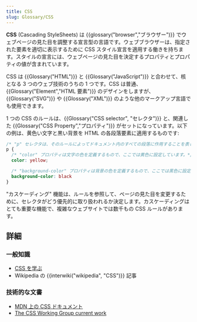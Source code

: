 ```yaml
---
title: CSS
slug: Glossary/CSS
---
```


**CSS** (Cascading StyleSheets) は {{glossary("browser","ブラウザー")}} でウェブページの見た目を調整する宣言型の言語です。ウェブブラウザーは、指定された要素を適切に表示するために CSS スタイル宣言を適用する働きを持ちます。スタイルの宣言には、ウェブページの見た目を決定するプロパティとプロパティの値が含まれています。

CSS は {{Glossary("HTML")}} と {{Glossary("JavaScript")}} と合わせて、核となる 3 つのウェブ技術のうちの 1 つです。CSS は普通、{{Glossary("Element","HTML 要素")}} のデザインをしますが、{{Glossary("SVG")}} や {{Glossary("XML")}} のような他のマークアップ言語でも使用できます。

1 つの CSS のルールは、{{Glossary("CSS selector", "セレクタ")}} と、関連した {{Glossary("CSS Property","プロパティ")}} がセットになっています。以下の例は、黄色い文字と黒い背景を HTML の各段落要素に適用するものです:

```css
/* "p" セレクタは、そのルールによってドキュメント内のすべての段落に作用することを表します。*/
p {
  /* "color" プロパティは文字の色を定義するもので、ここでは黄色に設定しています。*/
  color: yellow;

  /* "background-color" プロパティは背景の色を定義するもので、ここでは黒色に設定しています。*/
  background-color: black
}
```

"カスケーディング" 機能は、ルールを参照して、ページの見た目を変更するために、セレクタがどう優先的に取り扱われるか決定します。カスケーディングはとても重要な機能で、複雑なウェブサイトでは数千もの CSS ルールがあります。

## 詳細

### 一般知識

- [CSS を学ぶ](/ja/Learn/CSS)
- Wikipedia の {{interwiki("wikipedia", "CSS")}} 記事

### 技術的な文書

- [MDN 上の CSS ドキュメント](/ja/docs/Web/CSS)
- [The CSS Working Group current work](http://www.w3.org/Style/CSS/current-work)

